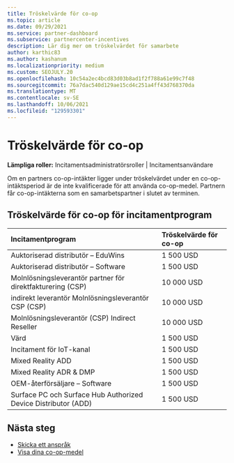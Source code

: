 ```yaml
---
title: Tröskelvärde för co-op
ms.topic: article
ms.date: 09/29/2021
ms.service: partner-dashboard
ms.subservice: partnercenter-incentives
description: Lär dig mer om tröskelvärdet för samarbete
author: karthic83
ms.author: kashanum
ms.localizationpriority: medium
ms.custom: SEOJULY.20
ms.openlocfilehash: 10c54a2ec4bcd83d03b8ad1f2f788a61e99c7f48
ms.sourcegitcommit: 76a7dac540d129ae15cd4c251a4ff43d768370da
ms.translationtype: MT
ms.contentlocale: sv-SE
ms.lasthandoff: 10/06/2021
ms.locfileid: "129593301"
---
```

# <a name="co-op-threshold"></a>Tröskelvärde för co-op 

**Lämpliga roller:** Incitamentsadministratörsroller | Incitamentsanvändare

Om en partners co-op-intäkter ligger under tröskelvärdet under en co-op-intäktsperiod är de inte kvalificerade för att använda co-op-medel. Partnern får co-op-intäkterna som en samarbetspartner i slutet av terminen.

## <a name="co-op-threshold-for-incentive-programs"></a>Tröskelvärde för co-op för incitamentprogram 

|  Incitamentprogram |Tröskelvärde för co-op |  
| :----------- | :----------- | 
|Auktoriserad distributör – EduWins|1 500 USD|
|Auktoriserad distributör – Software|1 500 USD|
|Molnlösningsleverantör partner för direktfakturering (CSP)|10 000 USD|
|indirekt leverantör Molnlösningsleverantör CSP (CSP)|10 000 USD|
|Molnlösningsleverantör (CSP) Indirect Reseller|10 000 USD|
|Värd|1 500 USD|
|Incitament för IoT-kanal|1 500 USD|
|Mixed Reality ADD|1 500 USD|
|Mixed Reality ADR & DMP |1 500 USD|
|OEM-återförsäljare – Software|1 500 USD|
|Surface PC och Surface Hub Authorized Device Distributor (ADD)|1 500 USD|

## <a name="next-steps"></a>Nästa steg

- [Skicka ett anspråk](create-incentives-claims.md)
- [Visa dina co-op-medel](incentives-view-funds.md)

